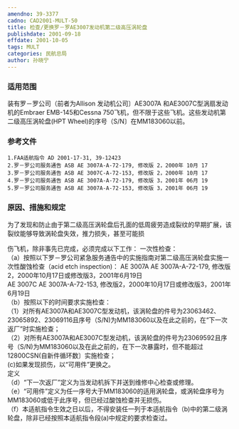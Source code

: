 ```yaml
---
amendno: 39-3377  
cadno: CAD2001-MULT-50  
title: 检查/更换罗－罗AE3007发动机第二级高压涡轮盘  
publishdate: 2001-09-18  
effdate: 2001-10-05  
tags: MULT  
categories: 民航总局  
author: 孙晓宁  
---
```

  
### 适用范围  
装有罗－罗公司（前者为Allison 发动机公司〕AE3007A 和AE3007C型涡扇发动机的Embraer EMB-145和Cessna 750飞机，但不限于这些飞机。这些发动机第二级高压涡轮盘(HPT Wheel)的序号（S/N〕在MM183060以前。  
  
<!--more-->  
### 参考文件  
    1.FAA适航指令 AD 2001-17-31, 39-12423  
    2.罗－罗公司服务通告 ASB AE 3007A-A-72-179, 修改版 2，2000年 10月 17  
    3.罗－罗公司服务通告 ASB AE 3007C-A-72-153, 修改版 2，2000年 10月 17  
    4.罗－罗公司服务通告 ASB AE 3007A-A-72-179, 修改版 3，2001年 06月 19  
    5.罗－罗公司服务通告 ASB AE 3007A-A-72-153, 修改版 3，2001年 06月 19  
  
### 原因、措施和规定  
为了发现和防止由于第二级高压涡轮盘后孔面的低周疲劳造成裂纹的早期扩展，该裂纹能够导致涡轮盘失效，推力损失，甚至可能损  
      
伤飞机，除非事先已完成，必须完成以下工作： 一次性检查：  
    （a）按照以下罗－罗公司紧急服务通告中的实施指南对第二级高压涡轮盘实施一次性酸蚀检查（acid etch inspection)：     AE 3007A  AE 3007A-A-72-179, 修改版2，2000年10月17日或修改版3，2001年6月19日  
    AE 3007C  AE 3007A-A-72-153, 修改版2，2000年10月17日或修改版3，2001年6月19日  
（b）按照以下的时间要求实施检查：  
（1）对所有AE3007A和AE3007C型发动机，该涡轮盘的件号为23063462、23065892、23069116且序号（S/N)为MM183060以及在此之前的，在“下一次返厂”时实施检查；  
（2）对所有AE3007A和AE3007C型发动机，该涡轮盘的件号为23069592且序号（S/N)为MM183060以及在此之前的，在下一次暴露时，但不能超过12800CSN(自新件循环数〕实施检查；  
(c)如果发现损伤，以“可用件”更换之。  
定义  
（d）“下一次返厂”定义为当发动机拆下并送到维修中心检查或修理。  
（e）“可用件”定义为任一序号大于MM183060的适用涡轮盘，或涡轮盘序号为MM183060或低于此序号，但已经过酸蚀检查并无损伤。  
（f）本适航指令生效之日以后，不得安装任一列于本适航指令（b)中的第二级涡轮盘，除非已经按照本适航指令段(a)中规定的要求检查过。  
  
